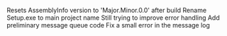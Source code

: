 Resets AssemblyInfo version to 'Major.Minor.0.0' after build
Rename Setup.exe to main project name
Still trying to improve error handling
Add preliminary message queue code
Fix a small error in the message log
